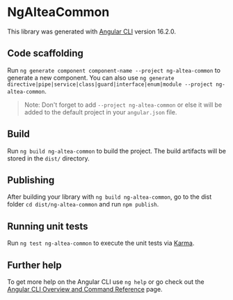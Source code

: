# NgAlteaCommon

This library was generated with [Angular CLI](https://github.com/angular/angular-cli) version 16.2.0.

## Code scaffolding

Run `ng generate component component-name --project ng-altea-common` to generate a new component. You can also use `ng generate directive|pipe|service|class|guard|interface|enum|module --project ng-altea-common`.
> Note: Don't forget to add `--project ng-altea-common` or else it will be added to the default project in your `angular.json` file. 

## Build

Run `ng build ng-altea-common` to build the project. The build artifacts will be stored in the `dist/` directory.

## Publishing

After building your library with `ng build ng-altea-common`, go to the dist folder `cd dist/ng-altea-common` and run `npm publish`.

## Running unit tests

Run `ng test ng-altea-common` to execute the unit tests via [Karma](https://karma-runner.github.io).

## Further help

To get more help on the Angular CLI use `ng help` or go check out the [Angular CLI Overview and Command Reference](https://angular.io/cli) page.
